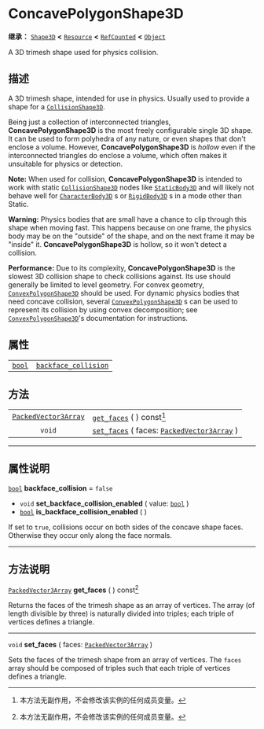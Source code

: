 <!-- ⚠ 请勿编辑本文件 ⚠ -->
<!-- 本文档使用脚本从 WeDot 引擎源码仓库生成。 -->
<!-- 生成脚本：https://github.com/WeDot-Engine/WeDot/tree/4.3/doc/tools/make_md.py； -->
<!-- 原文件：https://github.com/WeDot-Engine/WeDot/tree/4.3/doc/classes/ConcavePolygonShape3D.xml。 -->

<div id="_class_concavepolygonshape3d"></div>

# ConcavePolygonShape3D

**继承：** [`Shape3D`](class_shape3d.md) **<** [`Resource`](class_resource.md) **<** [`RefCounted`](class_refcounted.md) **<** [`Object`](class_object.md)

A 3D trimesh shape used for physics collision.

## 描述

A 3D trimesh shape, intended for use in physics. Usually used to provide a shape for a [`CollisionShape3D`](class_collisionshape3d.md).

Being just a collection of interconnected triangles, **ConcavePolygonShape3D** is the most freely configurable single 3D shape. It can be used to form polyhedra of any nature, or even shapes that don't enclose a volume. However, **ConcavePolygonShape3D** is *hollow* even if the interconnected triangles do enclose a volume, which often makes it unsuitable for physics or detection.

 **Note:** When used for collision, **ConcavePolygonShape3D** is intended to work with static [`CollisionShape3D`](class_collisionshape3d.md) nodes like [`StaticBody3D`](class_staticbody3d.md) and will likely not behave well for [`CharacterBody3D`](class_characterbody3d.md) s or [`RigidBody3D`](class_rigidbody3d.md) s in a mode other than Static.

 **Warning:** Physics bodies that are small have a chance to clip through this shape when moving fast. This happens because on one frame, the physics body may be on the "outside" of the shape, and on the next frame it may be "inside" it. **ConcavePolygonShape3D** is hollow, so it won't detect a collision.

 **Performance:** Due to its complexity, **ConcavePolygonShape3D** is the slowest 3D collision shape to check collisions against. Its use should generally be limited to level geometry. For convex geometry, [`ConvexPolygonShape3D`](class_convexpolygonshape3d.md) should be used. For dynamic physics bodies that need concave collision, several [`ConvexPolygonShape3D`](class_convexpolygonshape3d.md) s can be used to represent its collision by using convex decomposition; see [`ConvexPolygonShape3D`](class_convexpolygonshape3d.md)'s documentation for instructions.

## 属性

|||
|:-:|:--|
| [`bool`](class_bool.md) | [`backface_collision`](class_concavepolygonshape3d.md#class_concavepolygonshape3d_property_backface_collision) | ``false`` |

## 方法

|||
|:-:|:--|
| [`PackedVector3Array`](class_packedvector3array.md) | [`get_faces`](class_concavepolygonshape3d.md#class_concavepolygonshape3d_method_get_faces) ( ) const[^const]                                              |
| `void`                                              | [`set_faces`](class_concavepolygonshape3d.md#class_concavepolygonshape3d_method_set_faces) ( faces: [`PackedVector3Array`](class_packedvector3array.md) ) |

<!-- rst-class:: classref-section-separator -->

---

## 属性说明

<div id="_class_concavepolygonshape3d_property_backface_collision"></div>

[`bool`](class_bool.md) **backface_collision** = ``false`` <div id="class_concavepolygonshape3d_property_backface_collision"></div>

- `void` **set_backface_collision_enabled** ( value: [`bool`](class_bool.md) )
- [`bool`](class_bool.md) **is_backface_collision_enabled** ( )

If set to `true`, collisions occur on both sides of the concave shape faces. Otherwise they occur only along the face normals.

<!-- rst-class:: classref-section-separator -->

---

## 方法说明

<div id="_class_concavepolygonshape3d_method_get_faces"></div>

[`PackedVector3Array`](class_packedvector3array.md) **get_faces** ( ) const[^const]<div id="class_concavepolygonshape3d_method_get_faces"></div>

Returns the faces of the trimesh shape as an array of vertices. The array (of length divisible by three) is naturally divided into triples; each triple of vertices defines a triangle.

<!-- rst-class:: classref-item-separator -->

---

<div id="_class_concavepolygonshape3d_method_set_faces"></div>

`void` **set_faces** ( faces: [`PackedVector3Array`](class_packedvector3array.md) )<div id="class_concavepolygonshape3d_method_set_faces"></div>

Sets the faces of the trimesh shape from an array of vertices. The `faces` array should be composed of triples such that each triple of vertices defines a triangle.

[^virtual]: 本方法通常需要用户覆盖才能生效。
[^const]: 本方法无副作用，不会修改该实例的任何成员变量。
[^vararg]: 本方法除了能接受在此处描述的参数外，还能够继续接受任意数量的参数。
[^constructor]: 本方法用于构造某个类型。
[^static]: 调用本方法无需实例，可直接使用类名进行调用。
[^operator]: 本方法描述的是使用本类型作为左操作数的有效运算符。
[^bitfield]: 这个值是由下列位标志构成位掩码的整数。
[^void]: 无返回值。

